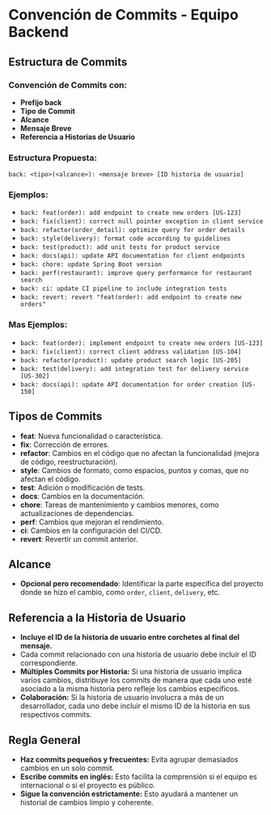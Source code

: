 # Convención de Commits - Equipo Backend

## Estructura de Commits

### Convención de Commits con:
- **Prefijo back**
- **Tipo de Commit**
- **Alcance**
- **Mensaje Breve**
- **Referencia a Historias de Usuario**

### Estructura Propuesta:
`back: <tipo>(<alcance>): <mensaje breve> [ID historia de usuario]`


### Ejemplos:
- `back: feat(order): add endpoint to create new orders [US-123]`
- `back: fix(client): correct null pointer exception in client service`
- `back: refactor(order_detail): optimize query for order details`
- `back: style(delivery): format code according to guidelines`
- `back: test(product): add unit tests for product service`
- `back: docs(api): update API documentation for client endpoints`
- `back: chore: update Spring Boot version`
- `back: perf(restaurant): improve query performance for restaurant search`
- `back: ci: update CI pipeline to include integration tests`
- `back: revert: revert "feat(order): add endpoint to create new orders"`

### Mas Ejemplos:
- `back: feat(order): implement endpoint to create new orders [US-123]`
- `back: fix(client): correct client address validation [US-104]`
- `back: refactor(product): update product search logic [US-205]`
- `back: test(delivery): add integration test for delivery service [US-302]`
- `back: docs(api): update API documentation for order creation [US-150]`

## Tipos de Commits
- **feat**: Nueva funcionalidad o característica.
- **fix**: Corrección de errores.
- **refactor**: Cambios en el código que no afectan la funcionalidad (mejora de código, reestructuración).
- **style**: Cambios de formato, como espacios, puntos y comas, que no afectan el código.
- **test**: Adición o modificación de tests.
- **docs**: Cambios en la documentación.
- **chore**: Tareas de mantenimiento y cambios menores, como actualizaciones de dependencias.
- **perf**: Cambios que mejoran el rendimiento.
- **ci**: Cambios en la configuración del CI/CD.
- **revert**: Revertir un commit anterior.

## Alcance
- **Opcional pero recomendado**: Identificar la parte específica del proyecto donde se hizo el cambio, como `order`, `client`, `delivery`, etc.

## Referencia a la Historia de Usuario
- **Incluye el ID de la historia de usuario entre corchetes al final del mensaje.**
- Cada commit relacionado con una historia de usuario debe incluir el ID correspondiente.
- **Múltiples Commits por Historia:** Si una historia de usuario implica varios cambios, distribuye los commits de manera que cada uno esté asociado a la misma historia pero refleje los cambios específicos.
- **Colaboración:** Si la historia de usuario involucra a más de un desarrollador, cada uno debe incluir el mismo ID de la historia en sus respectivos commits.

## Regla General
- **Haz commits pequeños y frecuentes:** Evita agrupar demasiados cambios en un solo commit.
- **Escribe commits en inglés:** Esto facilita la comprensión si el equipo es internacional o si el proyecto es público.
- **Sigue la convención estrictamente:** Esto ayudará a mantener un historial de cambios limpio y coherente.
